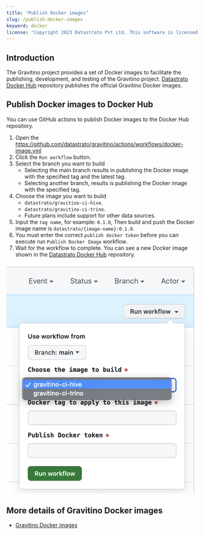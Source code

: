 ```yaml
---
title: "Publish Docker images"
slug: /publish-docker-images
keyword: docker
license: "Copyright 2023 Datastrato Pvt Ltd. This software is licensed under the Apache License version 2."
---
```



## Introduction

The Gravitino project provides a set of Docker images to facilitate the publishing, development, and testing of the Gravitino project.
[Datastrato Docker Hub](https://hub.docker.com/u/datastrato) repository publishes the official Gravitino Docker images.

## Publish Docker images to Docker Hub

You can use GitHub actions to publish Docker images to the Docker Hub repository.

1. Open the <https://github.com/datastrato/gravitino/actions/workflows/docker-image.yml>
2. Click the `Run workflow` button.
3. Select the branch you want to build
   + Selecting the main branch results in publishing the Docker image with the specified tag and the latest tag.
   + Selecting another branch, results is publishing the Docker image with the specified tag.
4. Choose the image you want to build
   + `datastrato/gravitino-ci-hive`.
   + `datastrato/gravitino-ci-trino`.
   + Future plans include support for other data sources.
5. Input the `tag name`, for example: `0.1.0`, Then build and push the Docker image name is `datastrato/{image-name}:0.1.0`.
6. You must enter the correct `publish docker token` before you can execute run `Publish Docker Image` workflow.
7. Wait for the workflow to complete. You can see a new Docker image shown in the [Datastrato Docker Hub](https://hub.docker.com/u/datastrato) repository.

![Publish Dockerimage](assets/publish-docker-image.png)

## More details of Gravitino Docker images

+ [Gravitino Docker images](docker-image-details)
